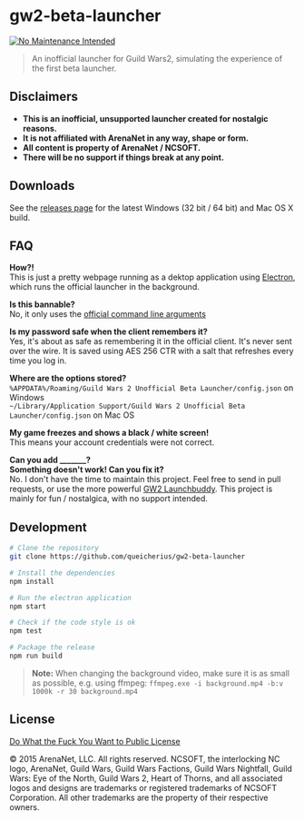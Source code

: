 # gw2-beta-launcher

[![No Maintenance Intended](https://img.shields.io/badge/No%20Maintenance%20Intended-%E2%9C%95-red.svg?style=flat-square)](http://unmaintained.tech/)

> An inofficial launcher for Guild Wars2, simulating the experience of the first beta launcher.

## Disclaimers

- **This is an inofficial, unsupported launcher created for nostalgic reasons.**
- **It is not affiliated with ArenaNet in any way, shape or form.**
- **All content is property of ArenaNet / NCSOFT.**
- **There will be no support if things break at any point.**

## Downloads

See the [releases page](https://github.com/queicherius/gw2-beta-launcher/releases/latest) for the latest Windows (32 bit / 64 bit) and Mac OS X build.

## FAQ

**How?!**<br>
This is just a pretty webpage running as a dektop application using [Electron](http://electron.atom.io/), which runs the official launcher in the background.

**Is this bannable?**<br>
No, it only uses the [official command line arguments](https://wiki.guildwars2.com/wiki/Command_line_arguments)

**Is my password safe when the client remembers it?**<br>
Yes, it's about as safe as remembering it in the official client. It's never sent over the wire. It is saved using AES 256 CTR with a salt that refreshes every time you log in.

**Where are the options stored?**<br>
`%APPDATA%/Roaming/Guild Wars 2 Unofficial Beta Launcher/config.json` on Windows<br>
`~/Library/Application Support/Guild Wars 2 Unofficial Beta Launcher/config.json` on Mac OS

**My game freezes and shows a black / white screen!**<br>
This means your account credentials were not correct.

**Can you add _______?**<br>
**Something doesn't work! Can you fix it?**<br>
No. I don't have the time to maintain this project. Feel free to send in pull requests, or use the more powerful [GW2 Launchbuddy](https://github.com/TheCheatsrichter/Gw2_Launchbuddy). This project is mainly for fun / nostalgica, with no support intended.

## Development

```bash
# Clone the repository
git clone https://github.com/queicherius/gw2-beta-launcher

# Install the dependencies
npm install

# Run the electron application
npm start

# Check if the code style is ok
npm test

# Package the release
npm run build
```

> **Note:** When changing the background video, make sure it is as small as possible, e.g. using ffmpeg: `ffmpeg.exe -i background.mp4 -b:v 1000k -r 30 background.mp4`

## License

[Do What the Fuck You Want to Public License](http://www.wtfpl.net/)

© 2015 ArenaNet, LLC. All rights reserved. NCSOFT, the interlocking NC logo, ArenaNet, Guild Wars, Guild Wars Factions, Guild Wars Nightfall, Guild Wars: Eye of the North, Guild Wars 2, Heart of Thorns, and all associated logos and designs are trademarks or registered trademarks of NCSOFT Corporation. All other trademarks are the property of their respective owners.
